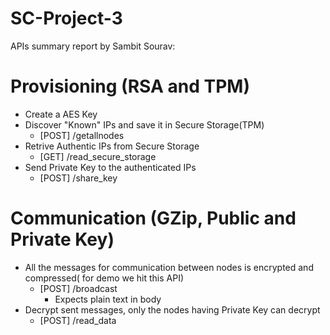 # SC-Project-3
APIs summary report by Sambit Sourav:

# Provisioning (RSA and TPM)
   - Create a AES Key
   - Discover "Known" IPs and save it in Secure Storage(TPM)
       - [POST] /getallnodes
   - Retrive Authentic IPs from Secure Storage
       - [GET]  /read_secure_storage
   - Send Private Key to the authenticated IPs
       - [POST] /share_key
# Communication (GZip, Public and Private Key)
   - All the messages for communication between nodes is encrypted and compressed( for demo we hit this API) 
       - [POST] /broadcast
         - Expects plain text in body
   - Decrypt sent messages, only the nodes having Private Key can decrypt
       - [POST] /read_data

